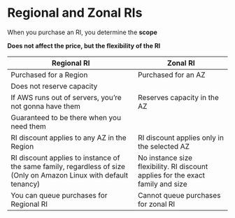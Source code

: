 # Regional and Zonal RIs

When you purchase an RI, you determine the **scope**

**Does not affect the price, but the flexibility of the RI**

| Regional RI | Zonal RI |
| --- | --- |
| Purchased for a Region | Purchased for an AZ |
| Does not reserve capacity
If AWS runs out of servers, you’re not gonna have them | Reserves capacity in the AZ
Guaranteed to be there when you need them |
| RI discount applies to any AZ in the Region | RI discount applies only in the selected AZ |
| RI discount applies to instance of the same family, regardless of size (Only on Amazon Linux with default tenancy) | No instance size flexibility. RI discount applies for the exact family and size |
| You can queue purchases for Regional RI | Cannot queue purchases for zonal RI |